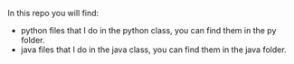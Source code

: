 In this repo you will find:
<ul>
    <li> python files that I do in the python class, you can find them in the py folder.</li>
    <li> java files that I do in the java class, you can find them in the java folder.</li>
</ul>
